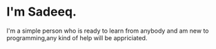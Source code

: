 # I'm Sadeeq.
I'm a simple person who is ready to learn from anybody and am new to programming,any kind of help will be appriciated.

